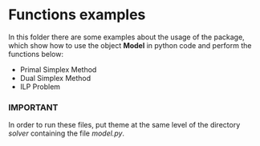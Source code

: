 # Functions examples

In this folder there are some examples about the usage of the package, which show how to use the object **Model** in python code and perform the functions below:

* Primal Simplex Method
* Dual Simplex Method
* ILP Problem

### IMPORTANT 

In order to run these files, put theme at the same level of the directory *solver* containing the file *model.py*.